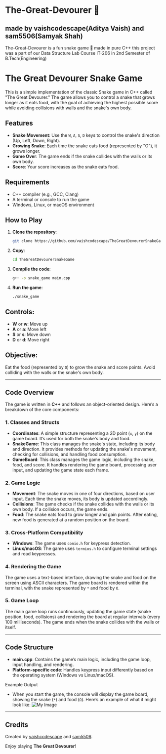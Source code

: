 # The-Great-Devourer 🐍
## made by vaishcodescape(Aditya Vaish) and sam5506(Samyak Shah)

The-Great-Devourer is a fun snake game 🐍 made in pure C++
this project was a part of our Data Structure Lab Course IT-206 in 2nd Semester of B.Tech(Engineering) 
# The Great Devourer Snake Game

This is a simple implementation of the classic Snake game in C++ called "The Great Devourer." The game allows you to control a snake that grows longer as it eats food, with the goal of achieving the highest possible score while avoiding collisions with walls and the snake's own body.

## Features

- **Snake Movement**: Use the `W`, `A`, `S`, `D` keys to control the snake's direction (Up, Left, Down, Right).
- **Growing Snake**: Each time the snake eats food (represented by "O"), it grows longer.
- **Game Over**: The game ends if the snake collides with the walls or its own body.
- **Score**: Your score increases as the snake eats food.

## Requirements

- C++ compiler (e.g., GCC, Clang)
- A terminal or console to run the game
- Windows, Linux, or macOS environment 

## How to Play

1. **Clone the repository**:
   ```bash
   git clone https://github.com/vaishcodescape/TheGreatDevourerSnakeGame.git
   
2. **Copy**:
   ```bash
   cd TheGreatDevourerSnakeGame
   
3. **Compile the code**:
   ```bash
   g++ -o snake_game main.cpp

4. **Run the game**:
   ```bash
   ./snake_game
## Controls:
- **W** or **w**: Move up
- **A** or **a**: Move left
- **S** or **s**: Move down
- **D** or **d**: Move right

## Objective:
Eat the food (represented by `O`) to grow the snake and score points. Avoid colliding with the walls or the snake's own body.

---

## Code Overview
The game is written in **C++** and follows an object-oriented design. Here’s a breakdown of the core components:

### 1. Classes and Structs
- **Coordinates**: A simple structure representing a 2D point (`x`, `y`) on the game board. It’s used for both the snake's body and food.
- **SnakeGame**: This class manages the snake's state, including its body and direction. It provides methods for updating the snake's movement, checking for collisions, and handling food consumption.
- **GameBoard**: This class manages the game logic, including the snake, food, and score. It handles rendering the game board, processing user input, and updating the game state each frame.

### 2. Game Logic
- **Movement**: The snake moves in one of four directions, based on user input. Each time the snake moves, its body is updated accordingly.
- **Collisions**: The game checks if the snake collides with the walls or its own body. If a collision occurs, the game ends.
- **Food**: The snake eats food to grow longer and gain points. After eating, new food is generated at a random position on the board.

### 3. Cross-Platform Compatibility
- **Windows**: The game uses `conio.h` for keypress detection.
- **Linux/macOS**: The game uses `termios.h` to configure terminal settings and read keypresses.

### 4. Rendering the Game
The game uses a text-based interface, drawing the snake and food on the screen using ASCII characters. The game board is rendered within the terminal, with the snake represented by `*` and food by `O`.

### 5. Game Loop
The main game loop runs continuously, updating the game state (snake position, food, collisions) and rendering the board at regular intervals (every 100 milliseconds). The game ends when the snake collides with the walls or itself.

---

## Code Structure
- **main.cpp**: Contains the game’s main logic, including the game loop, input handling, and rendering.
- **Platform-specific code**: Handles keypress input differently based on the operating system (Windows vs Linux/macOS).
  
Example Output
- When you start the game, the console will display the game board, showing the snake (`*`) and food (`O`). Here’s an example of what it might look like:
![My Image](https://github.com/vaishcodescape/The-Great-Devourer/blob/main/images/Screenshot%202025-02-02%20at%2010.11.27%E2%80%AFPM.png)
---
## Credits
Created by [vaishcodescape](https://github.com/vaishcodescape) and [sam5506](https://github.com/sam5506).

Enjoy playing **The Great Devourer**!
